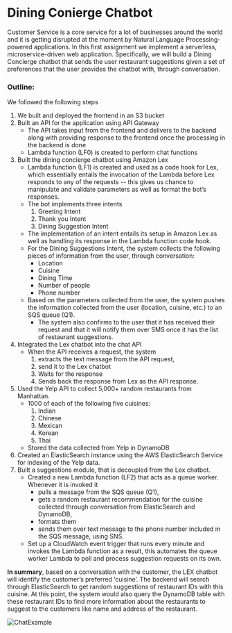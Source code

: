 # Dining Conierge Chatbot

Customer Service is a core service for a lot of businesses around the world and it is
getting disrupted at the moment by Natural Language Processing-powered applications.
In this first assignment we implement a serverless, microservice-driven web
application. Specifically, we will build a Dining Concierge chatbot that sends the user
restaurant suggestions given a set of preferences that the user provides the chatbot with,
through conversation.

### Outline:
We followed the following steps
1. We built and deployed the frontend in an S3 bucket
2. Built an API for the application using API Gateway
    - The API takes input from the frontend and delivers to the backend along with providing response to the frontend once the processing in the backend is done
    - Lambda function (LF0) is created to perform chat functions
3. Built the dining concierge chatbot using Amazon Lex
    - Lambda function (LF1) is created and used as a code hook for Lex, which essentially entails the invocation of the Lambda before Lex responds to any of the requests -- this         gives us chance to manipulate and validate parameters as well as format the bot’s responses.
    - The bot implements three intents
        1. Greeting Intent
        2. Thank you Intent
        3. Dining Suggestion Intent
    - The implementation of an intent entails its setup in Amazon Lex as well as handling its response in the Lambda function code hook.
    - For the Dining Suggestions Intent, the system collects the following pieces of information from the user, through conversation:
        - Location
        - Cuisine
        - Dining Time
        - Number of people
        - Phone number
    - Based on the parameters collected from the user, the system pushes the information collected from the user (location, cuisine, etc.) to an SQS queue (Q1).
        - The system also confirms to the user that it has received their request and that it will notify them over SMS once it has the list of restaurant suggestions.
4. Integrated the Lex chatbot into the chat API
    - When the API receives a request, the system 
        1. extracts the text message from the API request, 
        2. send it to the Lex chatbot 
        3. Waits for the response 
        4. Sends back the response from Lex as the API response.
5. Used the Yelp API to collect 5,000+ random restaurants from Manhattan.
    - 1000 of each of the following five cuisines:
        1. Indian
        2. Chinese
        3. Mexican
        4. Korean
        5. Thai
    - Stored the data collected from Yelp in DynamoDB
6. Created an ElasticSearch instance using the AWS ElasticSearch Service for indexing of the Yelp data.
7. Built a suggestions module, that is decoupled from the Lex chatbot.
    - Created a new Lambda function (LF2) that acts as a queue worker. Whenever it is invoked it 
        - pulls a message from the SQS queue (Q1), 
        - gets a random restaurant recommendation for the cuisine collected through conversation from ElasticSearch and DynamoDB,
        - formats them
        - sends them over text message to the phone number included in the SQS message, using SNS.
    - Set up a CloudWatch event trigger that runs every minute and invokes the Lambda function as a result, this automates the queue worker Lambda to poll and process suggestion       requests on its own.
  
**In summary**, based on a conversation with the customer, the LEX chatbot will identify the customer’s preferred ‘cuisine’. The backend will search through ElasticSearch to get random suggestions of restaurant IDs with this cuisine. At this point, the system would also query the DynamoDB table with these restaurant IDs to find more information about the restaurants to suggest to the customers like name and address of the restaurant. 


![ChatExample](https://user-images.githubusercontent.com/61260957/120046455-ccd02900-bfd7-11eb-95ac-21a51254bb1b.PNG)
    


